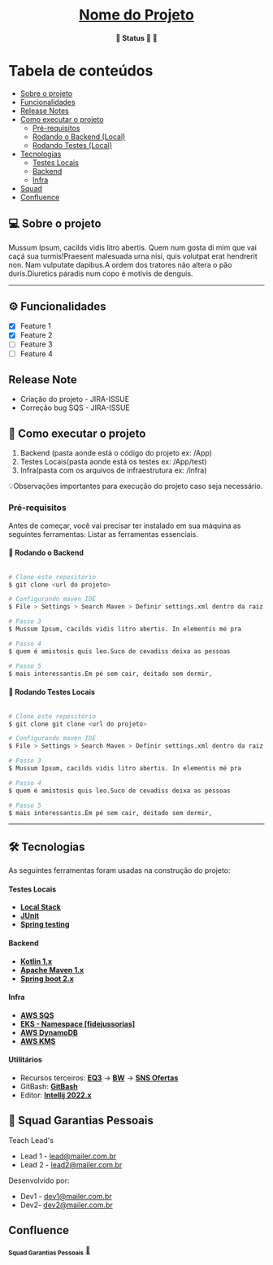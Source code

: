 <h1 align="center">
      <a href="#" alt="site do ecoleta"> Nome do Projeto </a>
</h1>
<h4 align="center">
	🚧   Status 🚀 🚧
</h4>

Tabela de conteúdos
=================
<!--ts-->
   * [Sobre o projeto](#-sobre-o-projeto)
   * [Funcionalidades](#-funcionalidades)
   * [Release Notes](#-release-notes)
   * [Como executar o projeto](#-como-executar-o-projeto)
     * [Pré-requisitos](#pré-requisitos)
     * [Rodando o Backend (Local)](#user-content--rodando-o-backend)
     * [Rodando Testes  (Local)](#user-content--rodando-testes-locais)
   * [Tecnologias](#-tecnologias)
     * [Testes Locais](#user-content-testes-locais)
     * [Backend](#user-content-backend)
      * [Infra](#user-content-infra)
   * [Squad](#-squad-garantias-pessoais)
   * [Confluence](#-confluence)
<!--te-->


## 💻 Sobre o projeto

Mussum Ipsum, cacilds vidis litro abertis. Quem num gosta di mim que vai caçá sua turmis!Praesent malesuada urna nisi, quis volutpat erat hendrerit non. Nam vulputate dapibus.A ordem dos tratores não altera o pão duris.Diuretics paradis num copo é motivis de denguis.

---

## ⚙️ Funcionalidades


  - [x] Feature 1
  - [x] Feature 2
  - [ ] Feature 3
  - [ ] Feature 4

## Release Note

- Criação do projeto - JIRA-ISSUE
- Correção bug SQS - JIRA-ISSUE


## 🚀 Como executar o projeto

1. Backend (pasta aonde está o código do projeto ex: /App) 
2. Testes Locais(pasta aonde está os testes ex: /App/test)
3. Infra(pasta com os arquivos de infraestrutura ex: /infra)

💡Observações importantes para execução do projeto caso seja necessário.

### Pré-requisitos

Antes de começar, você vai precisar ter instalado em sua máquina as seguintes ferramentas:
Listar as ferramentas essenciais.  

#### 🎲 Rodando o Backend

```bash

# Clone este repositório
$ git clone <url do projeto>

# Configurando maven IDE
$ File > Settings > Search Maven > Definir settings.xml dentro da raiz do projeto

# Passo 3
$ Mussum Ipsum, cacilds vidis litro abertis. In elementis mé pra

# Passo 4
$ quem é amistosis quis leo.Suco de cevadiss deixa as pessoas

# Passo 5
$ mais interessantis.Em pé sem cair, deitado sem dormir,

```
#### 🧭 Rodando Testes Locais

```bash

# Clone este repositório
$ git clone git clone <url do projeto>

# Configurando maven IDE
$ File > Settings > Search Maven > Definir settings.xml dentro da raiz do projeto

# Passo 3
$ Mussum Ipsum, cacilds vidis litro abertis. In elementis mé pra

# Passo 4
$ quem é amistosis quis leo.Suco de cevadiss deixa as pessoas

# Passo 5
$ mais interessantis.Em pé sem cair, deitado sem dormir,

```

---

## 🛠 Tecnologias

As seguintes ferramentas foram usadas na construção do projeto:

#### **Testes Locais** 

-   **[Local Stack](https://localstack.cloud/)**
-   **[JUnit](https://junit.org/junit5/)**
-   **[Spring testing](https://docs.spring.io/spring-framework/docs/current/reference/html/testing.html)**


#### **Backend**

-   **[Kotlin 1.x](https://kotlinlang.org/)**
-   **[Apache Maven 1.x](https://maven.apache.org/)**
-   **[Spring boot 2.x](https://spring.io/projects/spring-boot)**


#### **Infra**

-   **[AWS SQS](https://aws.amazon.com/pt/sqs/)**
-   **[EKS - Namespace [fidejussorias]](https://aws.amazon.com/pt/eks/)**
-   **[AWS DynamoDB](https://aws.amazon.com/pt/dynamodb/)**
-   **[AWS KMS](https://aws.amazon.com/pt/kms/)**

#### **Utilitários**

-   Recursos terceiros:  **[EQ3](https://#)**  →  **[BW](https://#)** → **[SNS Ofertas](https://#)**
-   GitBash:  **[GitBash](https://git-scm.com/about)**
-   Editor: **[Intellij 2022.x](https://www.jetbrains.com/pt-br/idea/)**

## 🦸 Squad Garantias Pessoais

Teach Lead's

- Lead 1 - lead@mailer.com.br
- Lead 2 - lead2@mailer.com.br


Desenvolvido por:

- Dev1 - dev1@mailer.com.br
- Dev2- dev2@mailer.com.br

## Confluence
 <sub valign="center"><b>Squad Garantias Pessoais</b></sub></a> <a href="<link do confluence da squad>" title="Squad Garantias Pessoais confluence">🚀</a>
 <br />
